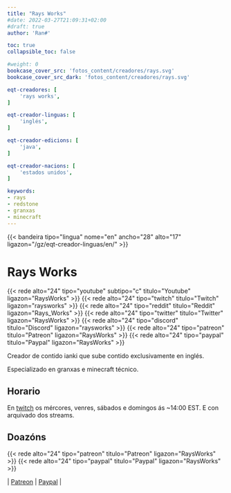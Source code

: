 ```yaml
---
title: "Rays Works"
#date: 2022-03-27T21:09:31+02:00
#draft: true
author: 'Ran#'

toc: true
collapsible_toc: false

#weight: 0
bookcase_cover_src: 'fotos_content/creadores/rays.svg'
bookcase_cover_src_dark: 'fotos_content/creadores/rays.svg'

eqt-creadores: [
    'rays works',
]

eqt-creador-linguas: [
    'inglés',
]

eqt-creador-edicions: [
    'java',
]

eqt-creador-nacions: [
    'estados unidos',
]

keywords:
- rays
- redstone
- granxas
- minecraft
---
```


{{< bandeira tipo="lingua" nome="en" ancho="28" alto="17" ligazon="/gz/eqt-creador-linguas/en/" >}}

# Rays Works

{{< rede alto="24" tipo="youtube" subtipo="c" titulo="Youtube" ligazon="RaysWorks" >}}
{{< rede alto="24" tipo="twitch" titulo="Twitch" ligazon="raysworks" >}}
{{< rede alto="24" tipo="reddit" titulo="Reddit" ligazon="Rays_Works" >}}
{{< rede alto="24" tipo="twitter" titulo="Twitter" ligazon="RaysWorks" >}}
{{< rede alto="24" tipo="discord" titulo="Discord" ligazon="raysworks" >}}
{{< rede alto="24" tipo="patreon" titulo="Patreon" ligazon="RaysWorks" >}}
{{< rede alto="24" tipo="paypal" titulo="Paypal" ligazon="RaysWorks" >}}

Creador de contido ianki que sube contido exclusivamente en inglés.

Especializado en granxas e minecraft técnico.

## Horario

En [twitch](https://www.twitch.tv/raysworks) os mércores, venres, sábados e domingos ás ~14:00 EST. E con arquivado dos streams.

## Doazóns

{{< rede alto="24" tipo="patreon" titulo="Patreon" ligazon="RaysWorks" >}}
{{< rede alto="24" tipo="paypal" titulo="Paypal" ligazon="RaysWorks" >}}

|
[Patreon](https://www.patreon.com/RaysWorks)
|
[Paypal](https://www.paypal.com/paypalme/RaysWorks)
|
